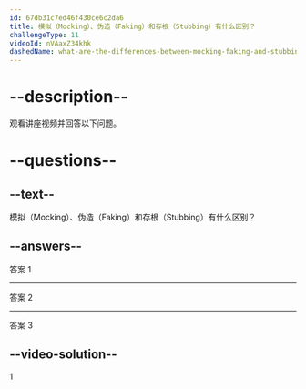 ```yaml
---
id: 67db31c7ed46f430ce6c2da6
title: 模拟（Mocking）、伪造（Faking）和存根（Stubbing）有什么区别？
challengeType: 11
videoId: nVAaxZ34khk
dashedName: what-are-the-differences-between-mocking-faking-and-stubbing
---
```


# --description--

观看讲座视频并回答以下问题。

# --questions--

## --text--

模拟（Mocking）、伪造（Faking）和存根（Stubbing）有什么区别？

## --answers--

答案 1

---

答案 2

---

答案 3

## --video-solution--

1

